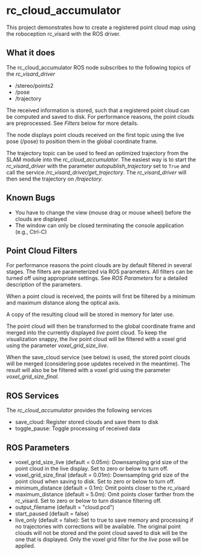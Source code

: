 rc_cloud_accumulator
====================

This project demonstrates how to create a registered point cloud map
using the roboception rc_visard with the ROS driver.

What it does
------------
The rc_cloud_accumulator ROS node subscribes to the following topics of the *rc_visard_driver*

 - /stereo/points2
 - /pose
 - /trajectory

The received information is stored, such that a registered point cloud can be
computed and saved to disk. For performance reasons, the point clouds are preprocessed.
See *Filters* below for more details.

The node displays point clouds received on the first topic using the live pose (/pose)
to position them in the global coordinate frame.

The trajectory topic can be used to feed an optimized trajectory from the SLAM module
into the *rc_cloud_accumulator*. The easiest way is to start the *rc_visard_driver*
with the parameter *autopublish_trajectory* set to `True` and call the service 
*/rc_visard_driver/get_trajectory*. The *rc_visard_driver* will then send the
trajectory on */trajectory*.

Known Bugs
----------

- You have to change the view (mouse drag or mouse wheel) before the clouds are displayed
- The window can only be closed terminating the console application (e.g., Ctrl-C)

Point Cloud Filters
-------

For performance reasons the point clouds are by default filtered in several stages.
The filters are parameterized via ROS parameters.
All filters can be turned off using appropriate settings.
See *ROS Parameters* for a detailed description of the parameters.

When a point cloud is received, the points will first be filtered by
a minimum and maximum distance along the optical axis.

A copy of the resulting cloud will be stored in memory for later use.

The point cloud will then be transformed to the global coordinate
frame and merged into the currently displayed *live* point cloud. To keep the
visualization snappy, the *live* point cloud will be filtered with a voxel
grid using the parameter *voxel_grid_size_live*.

When the save_cloud service (see below) is used, the stored point clouds will
be merged (considering pose updates received in the meantime). The result will
also be be filtered with a voxel grid using the parameter
*voxel_grid_size_final*.


ROS Services
------------

The *rc_cloud_accumulator* provides the following services

 - save_cloud: Register stored clouds and save them to disk
 - toggle_pause: Toggle processing of received data

ROS Parameters
--------------

  - voxel_grid_size_live (default = 0.05m): Downsampling grid size of the point cloud in the live display. Set to zero or below to turn off.
  - voxel_grid_size_final (default = 0.01m): Downsampling grid size of the point cloud when saving to disk. Set to zero or below to turn off.
  - minimum_distance (default = 0.1m): Omit points closer to the rc_visard
  - maximum_distance (default = 5.0m): Omit points closer farther from the rc_visard. Set to zero or below to turn distance filtering off.
  - output_filename (default = "cloud.pcd")
  - start_paused (default = false)
  - live_only (default = false): Set to true to save memory and processing if no trajectories with corrections will be available.
    The original point clouds will not be stored and the point cloud saved to
    disk will be the one that is displayed. Only the voxel grid filter for the
    *live* pose will be applied.


